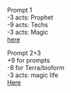 Prompt 1  
-3 acts: Prophet  
-9 acts: Techs  
-3 acts: Magic  
[here](https://www.reddit.com/r/GodhoodWB/comments/fr5ib1/endless_pantheon_turn_3/flxvou2/)

Prompt 2+3  
+9 for prompts  
-8 for Terra/bioform  
-3 acts: magic life  
[Here](https://www.reddit.com/r/GodhoodWB/comments/fr5ib1/endless_pantheon_turn_3/flx87zi/)